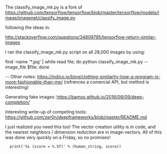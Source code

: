 The classify_image_mk.py is a fork of https://github.com/tensorflow/tensorflow/blob/master/tensorflow/models/image/imagenet/classify_image.py

following the ideas in:

http://stackoverflow.com/questions/34809795/tensorflow-return-similar-images

I ran the classify_image_mk.py script on all 28,000 images by using:

find <imagedirectory> -name '*.jpg' | while read file; do python classify_image_mk.py --image_file $file; done


--
Other notes:
https://indico.io/blog/clothing-similarity-how-a-program-is-more-fashionable-than-me/
(refrences a comercial API, but method is interesting)

Generating fake images:
https://bamos.github.io/2016/08/09/deep-completion/

Interesting write-up of competing tools:
https://github.com/zer0n/deepframeworks/blob/master/README.md

I just realized you need this too! The vector creation utility is in code, and the nearest neighbors / dimension reduciton are in image-vectors. All of this was done very quickly on a Friday, so no promises! 

	  print('%s (score = %.5f)' % (human_string, score))